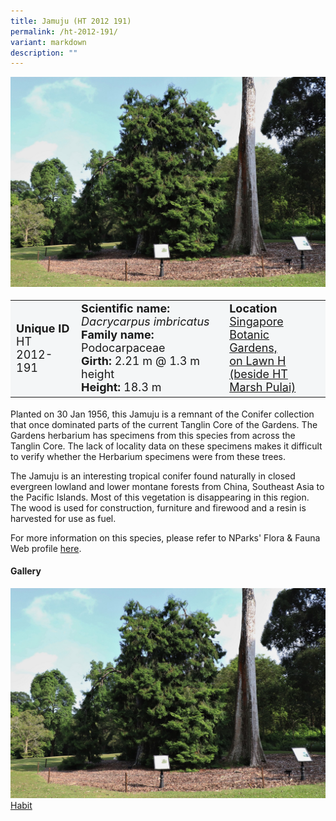 ```yaml
---
title: Jamuju (HT 2012 191)
permalink: /ht-2012-191/
variant: markdown
description: ""
---
```

<div class="isomer-image-wrapper">
<img src="/images/Heritage_trees_photos/dacimb_ht2012-191_habit.jpg">
</div><table style="minWidth: 100px; font-size: 18px; background: #F4F6F7">
<tbody><tr>
<td rowspan="1" colspan="1">
<strong>Unique ID</strong>
<br>HT 2012-191
</td>
<td rowspan="1" colspan="1">
	<strong>Scientific name:</strong> <em>Dacrycarpus imbricatus</em>
<br><strong>Family name: </strong>Podocarpaceae
<br><strong>Girth: </strong>2.21 m @ 1.3 m height
<br><strong>Height: </strong>18.3 m
</td>
<td rowspan="1" colspan="1">
<strong>Location</strong><a href="https://www.onemap.gov.sg/?lat=1.3090000000020945&amp;lng=103.81596999999667">
 <br>Singapore Botanic Gardens,<br>on Lawn H (beside HT<br>Marsh Pulai)</a>
</td>
</tr>
</tbody>
</table>
<p>Planted on 30 Jan 1956, this Jamuju is a remnant of the Conifer collection that once dominated parts of the current Tanglin Core of the Gardens. The Gardens herbarium has specimens from this species from across the Tanglin Core. The lack of locality data on these specimens makes it difficult to verify whether the Herbarium specimens were from these trees.</p>
	
<p>The Jamuju is an interesting tropical conifer found naturally in closed evergreen lowland and lower montane forests from China, Southeast Asia to the Pacific Islands. Most of this vegetation is disappearing in this region. The wood is used for construction, furniture and firewood and a resin is harvested for use as fuel.</p>

<p>For more information on this species, please refer to NParks' Flora &amp; Fauna Web profile <a href="https://www.nparks.gov.sg/florafaunaweb/flora/3/8/3897">here</a>.</p>

<h4><b>Gallery</b></h4>
<div class="isomer-card-grid">
<a href="/images/Heritage_trees_photos/dacimb_ht2012-191_habit.jpg" class="isomer-card">
<div class="isomer-card-image">
<div class="isomer-image-wrapper"><img src="/images/Heritage_trees_photos/dacimb_ht2012-191_habit.jpg"></div></div>
<div class="isomer-card-body"><div class="isomer-card-title">Habit</div></div></a><p></p></div>